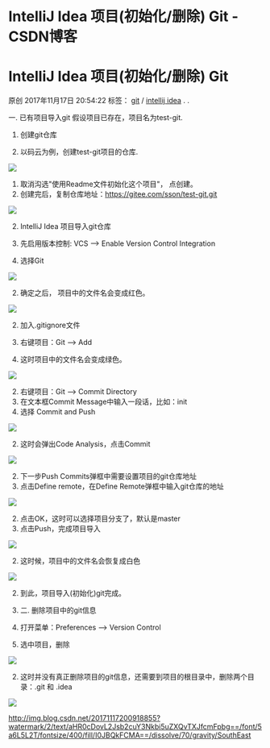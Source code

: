 # IntelliJ Idea 项目(初始化/删除) Git - CSDN博客
# IntelliJ Idea 项目(初始化/删除) Git

原创 2017年11月17日 20:54:22
标签：
[git](http://so.csdn.net/so/search/s.do?q=git&amp;t=blog) /
[intellij idea](http://so.csdn.net/so/search/s.do?q=intellij%20idea&amp;t=blog)
.
.

一. 已有项目导入git
假设项目已存在，项目名为test-git.

1. 创建git仓库

1. 以码云为例，创建test-git项目的仓库.

![](IntelliJ%20Idea%20%E9%A1%B9%E7%9B%AE(%E5%88%9D%E5%A7%8B%E5%8C%96%E5%88%A0%E9%99%A4)%20Git%20-%20CSDN%E5%8D%9A%E5%AE%A2/SouthEast.png)

1. 取消沟选"使用Readme文件初始化这个项目"， 点创建。
1. 创建完后，复制仓库地址：https://gitee.com/sson/test-git.git

![](IntelliJ%20Idea%20%E9%A1%B9%E7%9B%AE(%E5%88%9D%E5%A7%8B%E5%8C%96%E5%88%A0%E9%99%A4)%20Git%20-%20CSDN%E5%8D%9A%E5%AE%A2/SouthEast.png)

2. IntelliJ Idea 项目导入git仓库

2. 先启用版本控制: VCS --> Enable Version Control Integration
2. 选择Git

![](IntelliJ%20Idea%20%E9%A1%B9%E7%9B%AE(%E5%88%9D%E5%A7%8B%E5%8C%96%E5%88%A0%E9%99%A4)%20Git%20-%20CSDN%E5%8D%9A%E5%AE%A2/SouthEast.png)

2. 确定之后， 项目中的文件名会变成红色。

![](IntelliJ%20Idea%20%E9%A1%B9%E7%9B%AE(%E5%88%9D%E5%A7%8B%E5%8C%96%E5%88%A0%E9%99%A4)%20Git%20-%20CSDN%E5%8D%9A%E5%AE%A2/SouthEast.png)

2. 加入.gitignore文件

2. 右键项目：Git --> Add
2. 这时项目中的文件名会变成绿色。

![](IntelliJ%20Idea%20%E9%A1%B9%E7%9B%AE(%E5%88%9D%E5%A7%8B%E5%8C%96%E5%88%A0%E9%99%A4)%20Git%20-%20CSDN%E5%8D%9A%E5%AE%A2/SouthEast.png)

2. 右键项目：Git --> Commit Directory
2. 在文本框Commit Message中输入一段话，比如：init
2. 选择 Commit and Push

![](IntelliJ%20Idea%20%E9%A1%B9%E7%9B%AE(%E5%88%9D%E5%A7%8B%E5%8C%96%E5%88%A0%E9%99%A4)%20Git%20-%20CSDN%E5%8D%9A%E5%AE%A2/SouthEast.png)

2. 这时会弹出Code Analysis，点击Commit

![](IntelliJ%20Idea%20%E9%A1%B9%E7%9B%AE(%E5%88%9D%E5%A7%8B%E5%8C%96%E5%88%A0%E9%99%A4)%20Git%20-%20CSDN%E5%8D%9A%E5%AE%A2/SouthEast.png)

2. 下一步Push Commits弹框中需要设置项目的git仓库地址
2. 点击Define remote，在Define Remote弹框中输入git仓库的地址

![](IntelliJ%20Idea%20%E9%A1%B9%E7%9B%AE(%E5%88%9D%E5%A7%8B%E5%8C%96%E5%88%A0%E9%99%A4)%20Git%20-%20CSDN%E5%8D%9A%E5%AE%A2/SouthEast.png)

2. 点击OK，这时可以选择项目分支了，默认是master
2. 点击Push，完成项目导入

![](IntelliJ%20Idea%20%E9%A1%B9%E7%9B%AE(%E5%88%9D%E5%A7%8B%E5%8C%96%E5%88%A0%E9%99%A4)%20Git%20-%20CSDN%E5%8D%9A%E5%AE%A2/SouthEast.png)

2. 这时候，项目中的文件名会恢复成白色

![](IntelliJ%20Idea%20%E9%A1%B9%E7%9B%AE(%E5%88%9D%E5%A7%8B%E5%8C%96%E5%88%A0%E9%99%A4)%20Git%20-%20CSDN%E5%8D%9A%E5%AE%A2/SouthEast.png)

2. 到此，项目导入(初始化)git完成。

2. 二. 删除项目中的git信息

2. 打开菜单：Preferences --> Version Control
2. 选中项目，删除

![](IntelliJ%20Idea%20%E9%A1%B9%E7%9B%AE(%E5%88%9D%E5%A7%8B%E5%8C%96%E5%88%A0%E9%99%A4)%20Git%20-%20CSDN%E5%8D%9A%E5%AE%A2/SouthEast.png)

2. 这时并没有真正删除项目的git信息，还需要到项目的根目录中，删除两个目录：.git 和 .idea

![](IntelliJ%20Idea%20%E9%A1%B9%E7%9B%AE(%E5%88%9D%E5%A7%8B%E5%8C%96%E5%88%A0%E9%99%A4)%20Git%20-%20CSDN%E5%8D%9A%E5%AE%A2/SouthEast.png)

http://img.blog.csdn.net/20171117200918855?watermark/2/text/aHR0cDovL2Jsb2cuY3Nkbi5uZXQvTXJfcmFpbg==/font/5a6L5L2T/fontsize/400/fill/I0JBQkFCMA==/dissolve/70/gravity/SouthEast